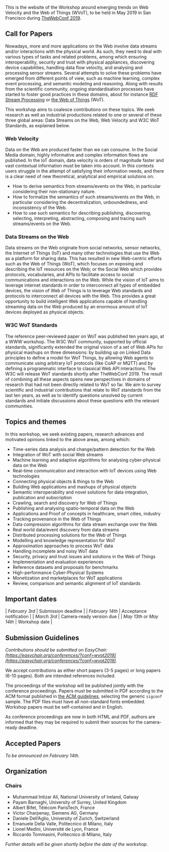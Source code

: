 This is the website of the Workshop around emerging trends on Web Velocity and
the Web of Things (WVoT), to be held in May 2019 in San Francisco during
[TheWebConf 2019](https://www2019.thewebconf.org/).

## Call for Papers

Nowadays, more and more applications on the Web involve data streams and/or
interactions with the physical world. As such, they need to deal with various
types of tasks and related problems, among which ensuring interoperability,
security and trust with physical appliances, discovering device capabilities,
handling data flow velocity, and analysing and processing sensor streams.
Several attempts to solve these problems have emerged from different points of
view, such as machine learning, complex event processing, and semantic modeling
and reasoning. Along with results from the scientific community, ongoing
standardisation processes have started to foster good practices in these
domains, about for instance
[RDF Stream Processing](https://www.w3.org/community/rsp/) or
[the Web of Things](https://www.w3.org/WoT/WG/) (WoT).

This workshop aims to coalesce contributions on these topics. We seek research
as well as industrial productions related to one or several of these three
global areas: Data Streams on the Web, Web Velocity and W3C WoT Standards, as
explained below.

### Web Velocity

Data on the Web are produced faster than we can consume. In the Social Media
domain, highly informative and complex information flows are published. In the
IoT domain, data velocity is orders of magnitude faster and vast contextual
information must be taken into account. In this contexts users struggle in the
attempt of satisfying their information needs, and there is a clear need of
new theoretical, analytical and empirical solutions on:

 - How to derive semantics from streams/events on the Web, in particular
   considering their non-stationary nature.
 - How to formalize the semantics of such streams/events on the Web, in
   particular considering the decentralization, unboundedness, and
   inconsistency of the Web.
 - How to use such semantics for describing publishing, discovering, selecting,
   interpreting, abstracting, composing and tracing such streams/events on the Web.

### Data Streams on the Web

Data streams on the Web originate from social networks, sensor networks, the
Internet of Things (IoT) and many other technologies that use the Web as a
platform for sharing data. This has resulted in new Web-centric efforts such as
the Web of Things (WoT), which focuses on exposing and describing the IoT
resources on the Web; or the Social Web which provides protocols, vocabularies,
and APIs to facilitate access to social communications and interactions on the
Web. While the vision of IoT aims to leverage internet standards in order to
interconnect all types of embedded devices, the vision of Web of Things is to
leverage Web standards and protocols to interconnect all devices with the Web.
This provides a great opportunity to build intelligent Web applications capable
of handling streaming data on the Web produced by an enormous amount of IoT
devices deployed as physical objects.

### W3C WoT Standards

The reference peer-reviewed paper on WoT was published ten years ago, at a
WWW workshop. The W3C WoT community, supported by official standards,
significantly extended the original vision of a set of Web APIs for physical
mashups on three dimensions: by building up on Linked Data principles to
define a model for WoT Things, by allowing Web agents to communicate using
arbitrary IoT protocols (like CoAP or MQTT) and by defining a programmatic
interface to classical Web API interactions. The W3C will release WoT
standards shortly after TheWebConf 2019. The result of combining all these
aspects opens new perspectives in domains of research that had not been
directly related to WoT so far. We aim to survey scientific and industrial
contributions that relate to WoT standards from the last ten years, as well as
to identify questions unsolved by current standards and initiate discussions
about these questions with the relevant communities.

## Topics and themes

In this workshop, we seek existing papers, research advances and motivated
opinions linked to the above areas, among which:

 - Time-series data analysis and change/pattern detection for the Web
 - Integration of WoT with social Web streams
 - Machine learning and adaptive algorithms for analysing cyber-physical data on the Web
 - Real-time communication and interaction with IoT devices using Web technologies
 - Connecting physical objects & things to the Web
 - Building Web applications and mashups of physical objects
 - Semantic interoperability and novel solutions for data integration, publication and subscription
 - Crawling, search and discovery for Web of Things
 - Publishing and analysing spatio-temporal data on the Web
 - Applications and Proof of concepts in healthcare, smart cities, industry
 - Tracking provenance in the Web of Things
 - Data compression algorithms for data stream exchange over the Web
 - Real world data/event discovery from data streams
 - Distributed processing solutions for the Web of Things
 - Modelling and knowledge representation for WoT
 - Approximation approaches to process WoT data
 - Handling incomplete and noisy WoT data
 - Security, privacy and trust issues and solutions in the Web of Things
 - Implementation and evaluation experiences
 - Reference datasets and proposals for benchmarks
 - High-performance Cyber-Physical Systems
 - Monetization and marketplaces for WoT applications
 - Review, comparison and semantic alignment of IoT standards

## Important dates

| *February 3rd* | Submission deadline |
| *February 14th* | Acceptance notification |
| *March 3rd* | Camera-ready version due |
| *May 13th* or *May 14th* | Workshop date |

## Submission Guidelines

_Contributions should be submitted on EasyChair:
[https://easychair.org/conferences/?conf=wvot2019](https://easychair.org/conferences/?conf=wvot2019)._

We accept contributions as either short papers (3-5 pages) or long papers
(6-10 pages). Both are intended references included.

The proceedings of the workshop will be published jointly with the conference
proceedings. Papers must be submitted in PDF according to the ACM format
published in [the ACM guidelines](www.acm.org/publications/proceedings-template),
selecting the generic `sigconf` sample. The PDF files must have all
non-standard fonts embedded. Workshop papers must be self-contained and in
English.

As conference proceedings are now in both HTML and PDF, authors are informed
that they may be required to submit their sources for the camera-ready
deadline.

## Accepted Papers

_To be announced on February 14th._

## Organization

### Chairs

 - Muhammad Intizar Ali, National University of Ireland, Galway
 - Payam Barnaghi, University of Surrey, United Kingdom
 - Albert Bifet, Télécom ParisTech, France
 - Victor Charpenay, Siemens AG, Germany
 - Daniele Dell’Aglio, University of Zurich, Switzerland
 - Emanuele Della Valle, Politecnico di Milano, Italy
 - Lionel Medini, Université de Lyon, France
 - Riccardo Tommasini, Politecnico di Milano, Italy

_Further details will be given shortly before the date of the workshop._

